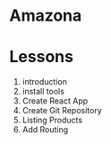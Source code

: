 # Amazona

# Lessons

1. introduction
2. install tools
3. Create React App
4. Create Git Repository
5. Listing Products
6. Add Routing
